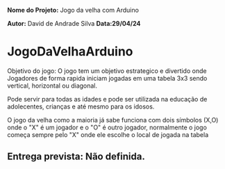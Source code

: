 **Nome do Projeto:** Jogo da velha com Arduino

**Autor:** David de Andrade Silva
**Data:29/04/24**

# JogoDaVelhaArduino
Objetivo do jogo: O jogo tem um objetivo estrategico e divertido onde Jogadores de forma rapida iniciam jogadas em uma tabela 3x3 sendo vertical, horizontal ou diagonal.

Pode servir para todas as idades e pode ser utilizada na educação de adolecentes, crianças e até mesmo para os idosos.

O jogo da velha como a maioria já sabe funciona com dois símbolos (X,O) onde o "X" é um jogador e o "O" é outro jogador, normalmente o jogo começa sempre pelo "X" onde ele escolhe o local de jogada na tabela

## Entrega prevista: Não definida. 
